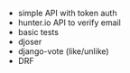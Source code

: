 - simple API with token auth
- hunter.io API to verify email
- basic tests
- djoser
- django-vote (like/unlike)
- DRF

